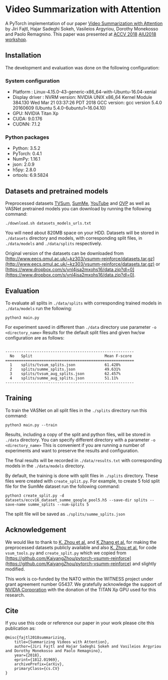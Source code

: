 # Video Summarization with Attention
A PyTorch implementation of our paper [Video Summarization with Attention](https://arxiv.org/abs/1812.01969) by 
Jiri Fajtl, Hajar Sadeghi Sokeh, Vasileios Argyriou, Dorothy Monekosso and Paolo Remagnino.
This paper was presented at [ACCV 2018](http://accv2018.net/program/) [AIU2018 workshop](http://www.sys.info.hiroshima-cu.ac.jp/aiu2018/).

## Installation
The development and evaluation was done on the following configuration:
### System configuration
- Platform :   Linux-4.15.0-43-generic-x86_64-with-Ubuntu-16.04-xenial
- Display driver : NVRM version: NVIDIA UNIX x86_64 Kernel Module  384.130  Wed Mar 21 03:37:26 PDT 2018
	GCC version:  gcc version 5.4.0 20160609 (Ubuntu 5.4.0-6ubuntu1~16.04.10)
- GPU: NVIDIA Titan Xp
- CUDA:  9.0.176
- CUDNN: 7.1.2

### Python packages
- Python: 3.5.2
- PyTorch:  0.4.1
- NumPy: 1.16.1 
- json: 2.0.9
- h5py: 2.8.0
- ortools: 6.9.5824


## Datasets and pretrained models
Preprocessed datasets [TVSum](https://github.com/yalesong/tvsum), [SumMe](https://gyglim.github.io/me/vsum/index.html), 
[YouTube](https://sites.google.com/site/vsummsite/download) and [OVP](https://sites.google.com/site/vsummsite/download) 
as well as VASNet pretrained models you can download by running the following command:
```
./download.sh datasets_models_urls.txt
```
You will need about 820MB space on your HDD. Datasets will be stored in ```./datasets``` 
directory and models, with corresponding split files, in ```./data/models``` and ```./data/splits``` respectively.

Original version of the datasets can be downloaded from 
[http://www.eecs.qmul.ac.uk/~kz303/vsumm-reinforce/datasets.tar.gz](http://www.eecs.qmul.ac.uk/~kz303/vsumm-reinforce/datasets.tar.gz) 
or
[https://www.dropbox.com/s/ynl4jsa2mxohs16/data.zip?dl=0](https://www.dropbox.com/s/ynl4jsa2mxohs16/data.zip?dl=0).

## Evaluation
To evaluate all splits in ```./data/splits``` with corresponding trained models in ```./data/models``` 
run the following: 
```
python3 main.py
```

For experiment saved in different than ```./data``` directory use parameter ```-o <directory_name>``` Results for 
the default split files and given hw/sw configuration are as follows:

```

---------------------------------------------------------
  No   Split                                Mean F-score
=========================================================
  1    splits/tvsum_splits.json             61.428% 
  2    splits/summe_splits.json             49.631% 
  3    splits/tvsum_aug_splits.json         62.457% 
  4    splits/summe_aug_splits.json         51.11%  
---------------------------------------------------------

```
  

## Training
To train the VASNet on all split files in the ```./splits``` directory run this command:
```
python3 main.py --train
```

Results, including a copy of the split and python files, will be stored in ```./data``` directory. 
You can specify different directory with a parameter ```-o <directory_name>``` This is convenient if you 
are running a number of experiments and want to preserve the results and configuration. 

The final results will be recorded in ```./data/results.txt``` with corresponding models in 
the ```./data/models``` directory.    

By default, the training is done with split files in ```./splits``` directory. These files were created 
with ```create_split.py```. For example, to create 5 fold split file for the SumMe dataset run the following command:  
```
python3 create_split.py -d datasets/eccv16_dataset_summe_google_pool5.h5 --save-dir splits --save-name summe_splits --num-splits 5
```
The split file will be saved as ```./splits/summe_splits.json```
   

## Acknowledgement
We would like to thank to [K. Zhou et al.](https://github.com/KaiyangZhou/pytorch-vsumm-reinforce) 
and [K Zhang et al.]() for making the preprocessed datasets publicly available and also [K. Zhou et al.](https://github.com/KaiyangZhou/pytorch-vsumm-reinforce)
for code ```vsum_tools.py``` and ```create_split.py``` which we copied from [https://github.com/KaiyangZhou/pytorch-vsumm-reinforce](https://github.com/KaiyangZhou/pytorch-vsumm-reinforce) 
and slightly modified. 

This work is co-funded by the NATO within the WITNESS project under grant agreement number G5437.
We gratefully acknowledge the support of [NVIDIA Corporation](https://www.nvidia.com/en-gb/deep-learning-ai/solutions/) 
with the donation of the TITAN Xp GPU used for this research. 


## Cite
If you use this code or reference our paper in your work please cite this publication as:
```
@misc{fajtl2018summarizing,
    title={Summarizing Videos with Attention},
    author={Jiri Fajtl and Hajar Sadeghi Sokeh and Vasileios Argyriou and Dorothy Monekosso and Paolo Remagnino},
    year={2018},
    eprint={1812.01969},
    archivePrefix={arXiv},
    primaryClass={cs.CV}
}
```

